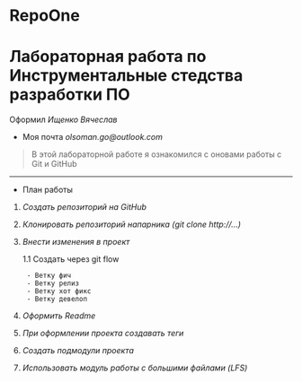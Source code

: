 # RepoOne
# __Лабораторная работа по Инструментальные стедства  разработки ПО__
Оформил _Ищенко Вячеслав_
* Моя почта _olsoman.go@outlook.com_
>В этой лабораторной работе я ознакомился с оновами работы с Git и GitHub
***
* План работы
1. _Создать репозиторий на GitHub_
2. _Клонировать репозиторий напарника (git clone http://...)_
3. _Внести изменения в проект_

    1.1 Создать через git flow

        - Ветку фич
        - Ветку релиз
        - Ветку хот фикс
        - Ветку девелоп

4. _Оформить Readme_
5. _При оформлении проекта создавать теги_
6. _Создать подмодули проекта_
7. _Использовать модуль работы с большими файлами (LFS)_
